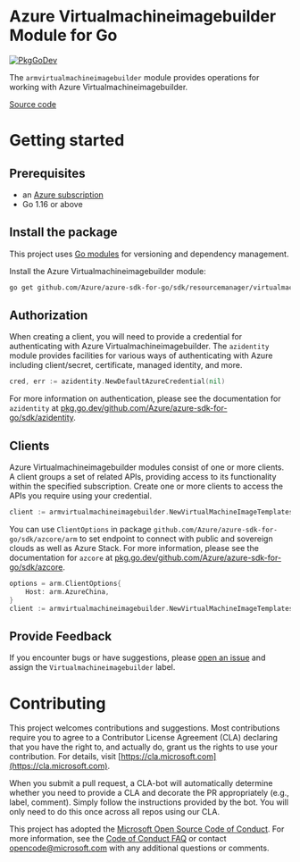 # Azure Virtualmachineimagebuilder Module for Go

[![PkgGoDev](https://pkg.go.dev/badge/github.com/Azure/azure-sdk-for-go/sdk/resourcemanager/virtualmachineimagebuilder/armvirtualmachineimagebuilder)](https://pkg.go.dev/github.com/Azure/azure-sdk-for-go/sdk/resourcemanager/virtualmachineimagebuilder/armvirtualmachineimagebuilder)

The `armvirtualmachineimagebuilder` module provides operations for working with Azure Virtualmachineimagebuilder.

[Source code](https://github.com/Azure/azure-sdk-for-go/tree/main/sdk/resourcemanager/virtualmachineimagebuilder/armvirtualmachineimagebuilder)

# Getting started

## Prerequisites

- an [Azure subscription](https://azure.microsoft.com/free/)
- Go 1.16 or above

## Install the package

This project uses [Go modules](https://github.com/golang/go/wiki/Modules) for versioning and dependency management.

Install the Azure Virtualmachineimagebuilder module:

```sh
go get github.com/Azure/azure-sdk-for-go/sdk/resourcemanager/virtualmachineimagebuilder/armvirtualmachineimagebuilder
```

## Authorization

When creating a client, you will need to provide a credential for authenticating with Azure Virtualmachineimagebuilder.  The `azidentity` module provides facilities for various ways of authenticating with Azure including client/secret, certificate, managed identity, and more.

```go
cred, err := azidentity.NewDefaultAzureCredential(nil)
```

For more information on authentication, please see the documentation for `azidentity` at [pkg.go.dev/github.com/Azure/azure-sdk-for-go/sdk/azidentity](https://pkg.go.dev/github.com/Azure/azure-sdk-for-go/sdk/azidentity).

## Clients

Azure Virtualmachineimagebuilder modules consist of one or more clients.  A client groups a set of related APIs, providing access to its functionality within the specified subscription.  Create one or more clients to access the APIs you require using your credential.

```go
client := armvirtualmachineimagebuilder.NewVirtualMachineImageTemplatesClient(<subscription ID>, cred, nil)
```

You can use `ClientOptions` in package `github.com/Azure/azure-sdk-for-go/sdk/azcore/arm` to set endpoint to connect with public and sovereign clouds as well as Azure Stack. For more information, please see the documentation for `azcore` at [pkg.go.dev/github.com/Azure/azure-sdk-for-go/sdk/azcore](https://pkg.go.dev/github.com/Azure/azure-sdk-for-go/sdk/azcore).

```go
options = arm.ClientOptions{
    Host: arm.AzureChina,
}
client := armvirtualmachineimagebuilder.NewVirtualMachineImageTemplatesClient(<subscription ID>, cred, &options)
```

## Provide Feedback

If you encounter bugs or have suggestions, please
[open an issue](https://github.com/Azure/azure-sdk-for-go/issues) and assign the `Virtualmachineimagebuilder` label.

# Contributing

This project welcomes contributions and suggestions. Most contributions require
you to agree to a Contributor License Agreement (CLA) declaring that you have
the right to, and actually do, grant us the rights to use your contribution.
For details, visit [https://cla.microsoft.com](https://cla.microsoft.com).

When you submit a pull request, a CLA-bot will automatically determine whether
you need to provide a CLA and decorate the PR appropriately (e.g., label,
comment). Simply follow the instructions provided by the bot. You will only
need to do this once across all repos using our CLA.

This project has adopted the
[Microsoft Open Source Code of Conduct](https://opensource.microsoft.com/codeofconduct/).
For more information, see the
[Code of Conduct FAQ](https://opensource.microsoft.com/codeofconduct/faq/)
or contact [opencode@microsoft.com](mailto:opencode@microsoft.com) with any
additional questions or comments.